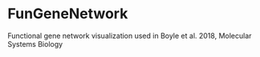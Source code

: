 # FunGeneNetwork
Functional gene network visualization used in Boyle et al. 2018, Molecular Systems Biology
